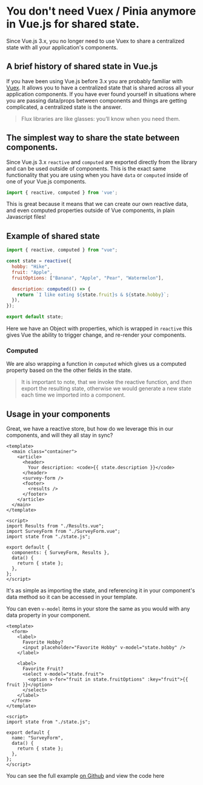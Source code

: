 # You don't need Vuex / Pinia anymore in Vue.js for shared state.

Since Vue.js 3.x, you no longer need to use Vuex to share a centralized state with all your application's components.

## A brief history of shared state in Vue.js

If you have been using Vue.js before 3.x you are probably familiar with [Vuex](https://vuex.vuejs.org/). It allows you to have a centralized state that is shared across all your application components. If you have ever found yourself in situations where you are passing data/props between components and things are getting complicated, a centralized state is the answer.

> Flux libraries are like glasses: you’ll know when you need them.


## The simplest way to share the state between components.

Since Vue.js 3.x `reactive` and `computed` are exported directly from the library and can be used outside of components. This is the exact same functionality that you are using when you have `data` or `computed` inside of one of your Vue.js components.

```javascript
import { reactive, computed } from 'vue';
```

This is great because it means that we can create our own reactive data, and even computed properties outside of Vue components, in plain Javascript files!

## Example of shared state

```javascript
import { reactive, computed } from "vue";

const state = reactive({
  hobby: "Hike",
  fruit: "Apple",
  fruitOptions: ["Banana", "Apple", "Pear", "Watermelon"],

  description: computed(() => {
    return `I like eating ${state.fruit}s & ${state.hobby}`;
  }),
});

export default state;
```

Here we have an Object with properties, which is wrapped in `reactive` this gives Vue the ability to trigger change, and re-render your components.


### Computed
We are also wrapping a function in `computed` which gives us a computed property based on the the other fields in the state.

> It is important to note, that we invoke the reactive function, and _then_ export the resulting state, otherwise we would generate a new state each time we imported into a component.

## Usage in your components

Great, we have a reactive store, but how do we leverage this in our components, and will they all stay in sync?

```vue
<template>
  <main class="container">
    <article>
      <header>
        Your description: <code>{{ state.description }}</code>
      </header>
      <survey-form />
      <footer>
        <results />
      </footer>
    </article>
  </main>
</template>

<script>
import Results from "./Results.vue";
import SurveyForm from "./SurveyForm.vue";
import state from "./state.js";

export default {
  components: { SurveyForm, Results },
  data() {
    return { state };
  },
};
</script>
```

It's as simple as importing the state, and referencing it in your component's data method so it can be accessed in your template.

You can even `v-model` items in your store the same as you would with any data property in your component.

```vue
<template>
  <form>
    <label>
      Favorite Hobby?
      <input placeholder="Favorite Hobby" v-model="state.hobby" />
    </label>

    <label>
      Favorite Fruit?
      <select v-model="state.fruit">
        <option v-for="fruit in state.fruitOptions" :key="fruit">{{ fruit }}</option>
      </select>
    </label>
  </form>
</template>

<script>
import state from "./state.js";

export default {
  name: "SurveyForm",
  data() {
    return { state };
  },
};
</script>
```

You can see the full example [on Github](https://github.com/dperrymorrow/shared-state-vue-example) and view the code here
